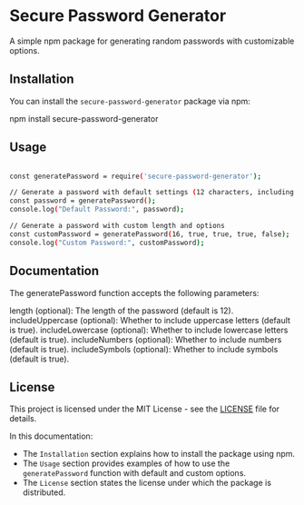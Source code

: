 # Secure Password Generator

A simple npm package for generating random passwords with customizable options.

## Installation

You can install the `secure-password-generator` package via npm:

npm install secure-password-generator

## Usage

```bash

const generatePassword = require('secure-password-generator');

// Generate a password with default settings (12 characters, including uppercase, lowercase, numbers, and symbols)
const password = generatePassword();
console.log("Default Password:", password);

// Generate a password with custom length and options
const customPassword = generatePassword(16, true, true, true, false);
console.log("Custom Password:", customPassword);

```

## Documentation

The generatePassword function accepts the following parameters:

length (optional): The length of the password (default is 12).
includeUppercase (optional): Whether to include uppercase letters (default is true).
includeLowercase (optional): Whether to include lowercase letters (default is true).
includeNumbers (optional): Whether to include numbers (default is true).
includeSymbols (optional): Whether to include symbols (default is true).

## License
This project is licensed under the MIT License - see the [LICENSE](LICENSE) file for details.


In this documentation:

- The `Installation` section explains how to install the package using npm.
- The `Usage` section provides examples of how to use the `generatePassword` function with default and custom options.
- The `License` section states the license under which the package is distributed.